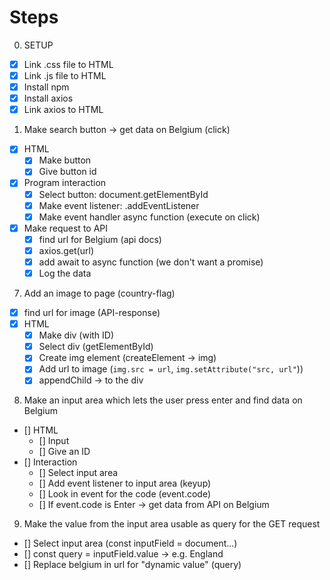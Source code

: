 # Steps

0. SETUP

- [x] Link .css file to HTML
- [x] Link .js file to HTML
- [x] Install npm
- [x] Install axios
- [x] Link axios to HTML

1. Make search button -> get data on Belgium (click)

- [x] HTML
	- [x] Make button
	- [x] Give button id
- [x] Program interaction
	- [X] Select button: document.getElementById
	- [X] Make event listener: .addEventListener
	- [x] Make event handler async function (execute on click)
- [x] Make request to API
	- [x] find url for Belgium (api docs)
	- [x] axios.get(url)
	- [x] add await to async function (we don't want a promise)
	- [x] Log the data

7. Add an image to page (country-flag)

- [x] find url for image (API-response)
- [x] HTML
	- [x] Make div (with ID)
	- [x] Select div (getElementById)
	- [x] Create img element (createElement -> img)
	- [x] Add url to image (`img.src = url`, `img.setAttribute("src, url"`))
	- [x] appendChild -> to the div

8. Make an input area which lets the user press enter and find data on Belgium

- [] HTML
	- [] Input
	- [] Give an ID
- [] Interaction
	- [] Select input area
	- [] Add event listener to input area (keyup)
	- [] Look in event for the code (event.code)
	- [] If event.code is Enter -> get data from API on Belgium

9. Make the value from the input area usable as query for the GET request

- [] Select input area (const inputField = document...)
- [] const query = inputField.value -> e.g. England
- [] Replace belgium in url for "dynamic value" (query)